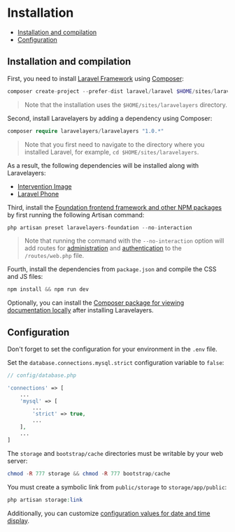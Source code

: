 # Installation

- [Installation and compilation](#installation-and-compilation)
- [Configuration](#configuration)

<a name="installation-and-compilation"></a>
## Installation and compilation

First, you need to install [Laravel Framework](https://laravel.com/) using [Composer](https://getcomposer.org/):

```php
composer create-project --prefer-dist laravel/laravel $HOME/sites/laravelayers "5.7.*"
```	

> Note that the installation uses the `$HOME/sites/laravelayers` directory.

Second, install Laravelayers by adding a dependency using Composer:

```php
composer require laravelayers/laravelayers "1.0.*"
```	

> Note that you first need to navigate to the directory where you installed Laravel, for example, `cd $HOME/sites/laravelayers`.

As a result, the following dependencies will be installed along with Laravelayers:

- [Intervention Image](https://github.com/Intervention/image)
- [Laravel Phone](https://github.com/Propaganistas/Laravel-Phone)

Third, install the [Foundation frontend framework and other NPM packages](frontend.md) by first running the following Artisan command: 

```php
php artisan preset laravelayers-foundation --no-interaction
```
	
> Note that running the command with the `--no-interaction` option will add routes for [administration](admin.md) and [authentication](auth.md) to the `/routes/web.php` file.

Fourth, install the dependencies from `package.json` and compile the CSS and JS files:

```php	
npm install && npm run dev
```

Optionally, you can install the [Composer package for viewing documentation locally](https://github.com/laravelayers/laravelayers-docs/blob/master/README.md) after installing Laravelayers.

<a name="configuration"></a>
## Configuration

Don't forget to set the configuration for your environment in the `.env` file.

Set the `database.connections.mysql.strict` configuration variable to `false`:

```php
// config/database.php

'connections' => [
	...
	'mysql' => [
		...
		'strict' => true,
		...
	],
	...
]
```

The `storage` and `bootstrap/cache` directories must be writable by your web server:

```php
chmod -R 777 storage && chmod -R 777 bootstrap/cache
```

You must create a symbolic link from `public/storage` to `storage/app/public`:

```php
php artisan storage:link
```

Additionally, you can customize [configuration values for date and time display](date.md).